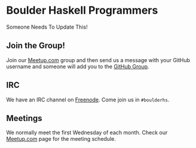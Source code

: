 # Boulder Haskell Programmers

Someone Needs To Update This!

## Join the Group!

Join our [Meetup.com][] group and then send us a message with your
GitHub username and someone will add you to the [GitHub Group][].

## IRC

We have an IRC channel on [Freenode][].  Come join us in `#boulderhs`.

## Meetings

We normally meet the first Wednesday of each month.  Check our
[Meetup.com][] page for the meeting schedule.


[meetup.com]: http://www.meetup.com/Boulder-Haskell-Programmers/
[github group]: https://github.com/boulder-haskell-programmers
[freenode]: http://freenode.net/
